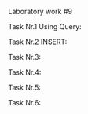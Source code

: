 Laboratory work #9

Task Nr.1 Using Query:



Task Nr.2 INSERT:



Task Nr.3:



Task Nr.4:



Task Nr.5:



Task Nr.6:





